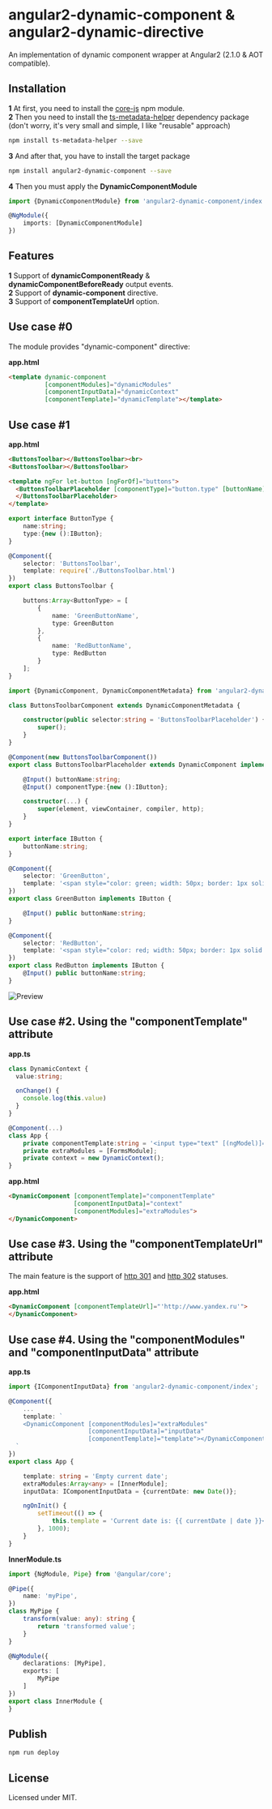# angular2-dynamic-component & angular2-dynamic-directive

An implementation of dynamic component wrapper at Angular2 (2.1.0 & AOT compatible).

## Installation

**1** At first, you need to install the [core-js](https://www.npmjs.com/package/core-js) npm module.  
**2** Then you need to install the [ts-metadata-helper](https://www.npmjs.com/package/ts-metadata-helper) dependency package (don't worry, it's very small and simple, I like "reusable" approach)  
```sh
npm install ts-metadata-helper --save
```  
**3** And after that, you have to install the target package  
```sh
npm install angular2-dynamic-component --save
```
**4** Then you must apply the **DynamicComponentModule**  

```typescript
import {DynamicComponentModule} from 'angular2-dynamic-component/index';

@NgModule({
    imports: [DynamicComponentModule]
})
```

## Features

**1** Support of **dynamicComponentReady** & **dynamicComponentBeforeReady** output events.  
**2** Support of **dynamic-component** directive.  
**3** Support of **componentTemplateUrl** option.  

## Use case #0
The module provides "dynamic-component" directive:  

**app.html**
```html
<template dynamic-component
          [componentModules]="dynamicModules"
          [componentInputData]="dynamicContext"
          [componentTemplate]="dynamicTemplate"></template>
```

## Use case #1

**app.html**
```html
<ButtonsToolbar></ButtonsToolbar><br>
<ButtonsToolbar></ButtonsToolbar>
```

```html
<template ngFor let-button [ngForOf]="buttons">
  <ButtonsToolbarPlaceholder [componentType]="button.type" [buttonName]="button.name">
  </ButtonsToolbarPlaceholder>
</template>
```

```typescript
export interface ButtonType {
    name:string;
    type:{new ():IButton};
}

@Component({
    selector: 'ButtonsToolbar',
    template: require('./ButtonsToolbar.html')
})
export class ButtonsToolbar {

    buttons:Array<ButtonType> = [
        {
            name: 'GreenButtonName',
            type: GreenButton
        },
        {
            name: 'RedButtonName',
            type: RedButton
        }
    ];
}
```

```typescript
import {DynamicComponent, DynamicComponentMetadata} from 'angular2-dynamic-component/index';

class ButtonsToolbarComponent extends DynamicComponentMetadata {

    constructor(public selector:string = 'ButtonsToolbarPlaceholder') {
        super();
    }
}

@Component(new ButtonsToolbarComponent())
export class ButtonsToolbarPlaceholder extends DynamicComponent implements IButton {

    @Input() buttonName:string;
    @Input() componentType:{new ():IButton};

    constructor(...) {
        super(element, viewContainer, compiler, http);
    }
}
```

```typescript
export interface IButton {
    buttonName:string;
}

@Component({
    selector: 'GreenButton',
    template: '<span style="color: green; width: 50px; border: 1px solid black; padding: 6px; margin: 6px;">The first button with name: {{ buttonName }}</span>',
})
export class GreenButton implements IButton {

    @Input() public buttonName:string;
}

@Component({
    selector: 'RedButton',
    template: '<span style="color: red; width: 50px; border: 1px solid black; padding: 6px; margin: 6px;">The second button with name: {{ buttonName }}</span>',
})
export class RedButton implements IButton {
    @Input() public buttonName:string;
}
```

![Preview](preview.png)

## Use case #2. Using the "componentTemplate" attribute
**app.ts**
```typescript
class DynamicContext {
  value:string;

  onChange() {
    console.log(this.value)
  }
}

@Component(...)
class App {
    private componentTemplate:string = '<input type="text" [(ngModel)]="value" (ngModelChange)="onChange($event)"/>';
    private extraModules = [FormsModule];
    private context = new DynamicContext();
}
```

**app.html**
```html
<DynamicComponent [componentTemplate]="componentTemplate" 
                  [componentInputData]="context"
                  [componentModules]="extraModules">
</DynamicComponent>
```

## Use case #3. Using the "componentTemplateUrl" attribute

The main feature is the support of [http 301](https://en.wikipedia.org/wiki/HTTP_301) and [http 302](https://en.wikipedia.org/wiki/HTTP_302) statuses.

**app.html**
```html
<DynamicComponent [componentTemplateUrl]="'http://www.yandex.ru'">
</DynamicComponent>
```

## Use case #4. Using the "componentModules" and "componentInputData" attribute

**app.ts**
```typescript
import {IComponentInputData} from 'angular2-dynamic-component/index';

@Component({
	...
	template: `
    <DynamicComponent [componentModules]="extraModules"
                      [componentInputData]="inputData"
                      [componentTemplate]="template"></DynamicComponent>
  `
})
export class App {

	template: string = 'Empty current date';
	extraModules:Array<any> = [InnerModule];
	inputData: IComponentInputData = {currentDate: new Date()};

	ngOnInit() {
		setTimeout(() => {
			this.template = 'Current date is: {{ currentDate | date }}<br>Custom pipe value is: {{ "input value" | myPipe }}';
		}, 1000);
	}
}
```

**InnerModule.ts**
```typescript
import {NgModule, Pipe} from '@angular/core';

@Pipe({
	name: 'myPipe',
})
class MyPipe {
	transform(value: any): string {
		return 'transformed value';
	}
}

@NgModule({
	declarations: [MyPipe],
	exports: [
		MyPipe
	]
})
export class InnerModule {
}
```

## Publish

```sh
npm run deploy
```

## License

Licensed under MIT.